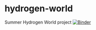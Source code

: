# hydrogen-world
Summer Hydrogen World project
[![Binder](http://mybinder.org/badge.svg)](http://mybinder.org:/repo/mark-hammond/hydrogen-world)
